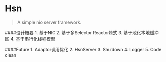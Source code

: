 

# Hsn
> A simple nio server framework.


####设计概要
	1. 基于NIO
	2. 基于多Selector Reactor模式
	3. 基于池化本地缓冲区
	4. 基于串行化线程模型
	
####Future
	1. Adaptor调用优化
	2. HsnServer
	3. Shutdown
	4. Logger
	5. Code clean